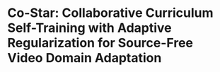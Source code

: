 # Co-Star: Collaborative Curriculum Self-Training with Adaptive Regularization for Source-Free Video Domain Adaptation
